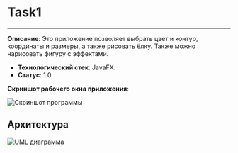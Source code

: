 # Task1
----------------
**Описание**:  Это приложение позволяет выбрать цвет и контур, координаты и размеры, а также рисовать ёлку. Также можно нарисовать фигуру с эффектами.
 - **Технологический стек**: JavaFX.
 - **Статус**:  1.0.

**Скриншот рабочего окна приложения**:

![Скриншот программы](https://github.com/user-attachments/assets/6aa52905-3a1c-4791-97ad-780766545c40)

## Архитектура
![UML диаграмма](https://github.com/user-attachments/assets/781081b5-c2ea-4019-8392-8d6d5695c26b)
